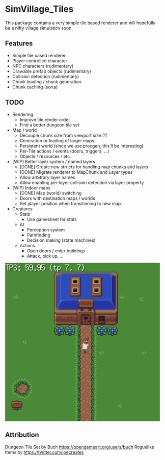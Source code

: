 # SimVillage_Tiles

This package contains a very simple tile based renderer and will hopefully be a nifty village simulation soon.

## Features

* Simple tile based renderer
* Player controlled character
* NPC characters (rudimentary)
* Drawable prefab objects (rudimentary)
* Collision detection (rudimentary)
* Chunk loading / chunk generation
* Chunk caching (sorta)

## TODO

* Rendering
  * Improve tile render order
  * Find a better dungeon tile set
* Map / world
  * Decouple chunk size from viewport size (?)
  * Generation or loading of larger maps
  * Persistent world (since we use procgen, this'll be interesting)
  * Per-Tile actions / events (doors, triggers, ...)
  * Objects / resources / etc.
* [WIP] Better layer system / named layers
  * [DONE] Create new structs for handling map chunks and layers
  * [DONE] Migrate renderer to MapChunk and Layer types
  * Allow arbitrary layer names
  * Allow enabling per-layer collision detection via layer property
* [WIP] Indoor maps
  * [DONE] Map (world) switching
  * Doors with destination maps / worlds
  * Set player position when transitioning to new map
* Creatures
  * Stats
    * Use gamesheet for stats
  * AI
    * Perception system
    * Pathfinding
    * Decision making (state machines)
  * Actions
    * Open doors / enter buildings
    * Attack, pick up, ...

![alt text](https://raw.githubusercontent.com/Flokey82/go_gens/master/simvillage_tiles/images/rgb.png "Screenshot!")

## Attribution

Dungeon Tile Set by Buch https://opengameart.org/users/buch
Roguelike Items by https://twitter.com/joecreates